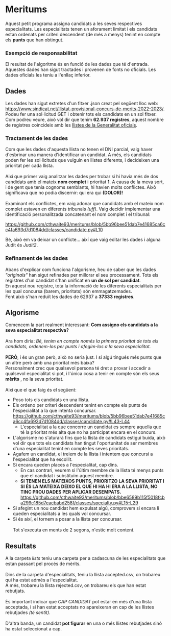 # Meritums

Aquest petit programa assigna candidats a les seves respectives especialitats. Les especialitats tenen un aforament limitat i els candidats estan ordenats per criteri descendent (de més a menys) tenint en compte els **punts** que han obtingut.

### Exempció de responsabilitat

El resultat de l'algoritme és en funció de les dades que té d'entrada. Aquestes dades han sigut tractades i provenen de fonts no oficials. Les dades oficials les teniu a l'enllaç inferior.

## Dades

Les dades han sigut extretes d'un fitxer .json creat pel següent lloc web: https://www.sindicat.net/llistat-provisional-concurs-de-merits-2022-2023/. Podeu fer una sol·licitud GET i obtenir tots els candidats en un sol fitxer.
\
Com podreu veure, això vol dir que tenim **62.937 registres**, aquest nombre de registres coincideix amb les [llistes de la Generalitat oficials](https://educacio.gencat.cat/web/.content/home/arees-actuacio/professors/oposicions/ingres-acces-cossos-docents/concurs-merits/valoracio-provisional/llista-provisional-merits-cos-especialitat.pdf).

### Tractament de les dades

Com que les dades d'aquesta llista no tenen el DNI parcial, vaig haver d'esbrinar una manera d'identificar un candidat. 
A més, els candidats poden fer les sol·licituds que vulguin en llistes diferents, i decideixen una prioritat per cada llista.
\
\
Així que primer vaig analitzar les dades per trobar si hi havia més de dos candidats amb el mateix **nom complet** i prioritat **1**. 
A causa de la meva sort, i de gent que tenia cognoms semblants, hi havien molts conflictes. Això significava que no podia discernir: qui era qui **(DOLOR)!**
\
\
Examinant els conflictes, em vaig adonar que candidats amb el mateix nom complet estaven en diferents tribunals *(uff)*. 
Vaig decidir implementar una identificació personalitzada concatenant el nom complet i el tribunal:

https://github.com/cthwaite93/meritums/blob/5bb96bee51dab7e41685ca6cc4fa693d7d1084dd/classes/candidate.py#L10

Bé, això em va deixar un conflicte... així que vaig editar les dades i alguna Judit és *Judit2*.

### Refinament de les dades
Abans d'explicar com funciona l'algorisme, heu de saber que les dades *"originals"* han sigut refinades per millorar el seu processament. Tots els registres d'un candidat s'han unificat en **un de sol per candidat**.
\
En aquest nou registre, tota la informació de les diferents especialitats per les qual concursa (barem, prioritats) són emmagatzemades.
\
Fent això s'han reduït les dades de 62937 a **37333 registres**.

## Algorisme

Comencem la part realment interessant: **Com assigno els candidats a la seva especialitat respectiva?**
\
\
Ara hom diria: *Bé, tenim en compte només la primera prioritat de tots els candidats, ordenem-los per punts i afegim-los a la seva especialitat.*
\
\
**PERÒ**, i és un gran però, això no seria just. I si algú tingués més punts que un altre però amb una prioritat més baixa?
\
Personalment crec que qualsevol persona té dret a provar i accedir a qualsevol especialitat si pot, i l'única cosa a tenir en compte són els seus **mèrits** 
, no la seva prioritat.
\
\
Així que el que faig és el següent:
* Poso tots els candidats en una llista.
* Els ordeno per criteri descendent tenint en compte els punts de l'especialitat a la que intenta concursar.
https://github.com/cthwaite93/meritums/blob/5bb96bee51dab7e41685ca6cc4fa693d7d1084dd/classes/candidate.py#L43-L44
    - L'especialitat a la que concorre un candidat es sempre aquella que té la prioritat més alta que no ha participat encara en el concurs.
* L'algorisme no s'aturarà fins que la llista de candidats estigui buida, això vol dir que tots els candidats han tingut l'oportunitat de ser membres d'una especialitat tenint en compte les seves prioritats.
* Agafem un candidat, el treiem de la llista i intentem que concursi a l'especialitat que ha escollit.
* Si encara queden places a l'especialitat, cap dins.
    - En cas contrari, veurem si l'últim membre de la llista té menys punts que el candidat i substituïm aquest membre.
    - **SI TENEN ELS MATEIXOS PUNTS, PRIORITZO LA SEVA PRIORITAT I SI ÉS LA MATEIXA DEIXO EL QUE HI HA HI ERA A LA LLISTA, NO TINC PROU DADES PER APLICAR DESEMPATS.**
    https://github.com/cthwaite93/meritums/blob/bbe6589b115f5018fcba299c185d7eacbabd258f/classes/specialty.py#L15-L29
* Si afegint un nou candidat hem expulsat algú, comprovem si encara li queden especialitats a les quals vol concursar.
* Si és així, el tornem a posar a la llista per concursar.
\
\
Tot s'executa en ments de 2 segons, n'estic molt content.

## Resultats
A la carpeta *lists* teniu una carpeta per a cadascuna de les especialitats que estan passant pel procés de mèrits.
\
\
Dins de la carpeta d'especialitats, teniu la llista accepted.csv, on trobareu qui ha estat admès a l'especialitat.
\
A més, trobareu la llista rejected.csv, on trobareu els que han estat rebutjats.
\
\
És important indicar que *CAP CANDIDAT* pot estar en més d'una llista acceptada, i si han estat acceptats no apareixeran en cap de les llistes rebutjades *(té sentit)*.
\
\
D'altra banda, un candidat **pot figurar** en una o més llistes rebutjades sinó ha estat seleccionat a cap.
